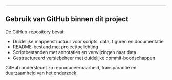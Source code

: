--------------------------------------------
 Gebruik van GitHub binnen dit project
 --------------------------------------------

 De GitHub-repository bevat:
 - Duidelijke mappenstructuur voor scripts, data, figuren en documentatie
 - README-bestand met projecttoelichting
 - Scriptbestanden met annotaties en verwijzingen naar data
 - Gestructureerd versiebeheer met duidelijke commit-boodschappen

 GitHub ondersteunt zo reproduceerbaarheid, transparantie en duurzaamheid van het onderzoek.
